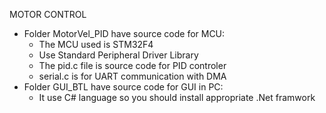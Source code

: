 MOTOR CONTROL
- Folder MotorVel_PID have source code for MCU:
    + The MCU used is STM32F4
    + Use Standard Peripheral Driver Library
    + The pid.c file is source code for PID controler
    + serial.c is for UART communication with DMA
- Folder GUI_BTL have source code for GUI in PC:
    + It use C# language so you should install appropriate .Net framwork
  